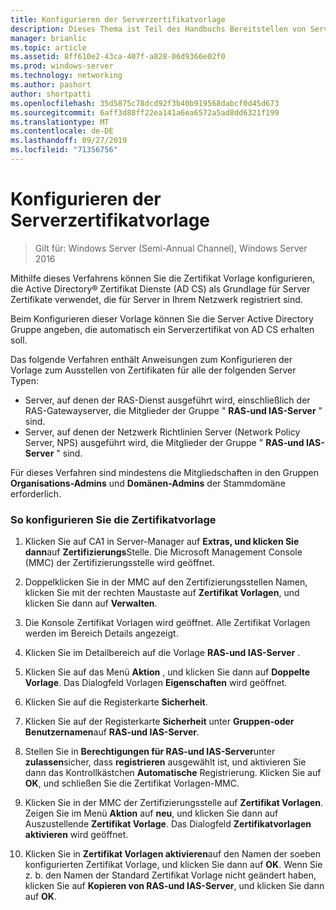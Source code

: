 ```yaml
---
title: Konfigurieren der Serverzertifikatvorlage
description: Dieses Thema ist Teil des Handbuchs Bereitstellen von Server Zertifikaten für drahtlose und drahtlose 802.1 x-bereit Stellungen.
manager: brianlic
ms.topic: article
ms.assetid: 8ff610e2-43ca-407f-a828-06d9366e02f0
ms.prod: windows-server
ms.technology: networking
ms.author: pashort
author: shortpatti
ms.openlocfilehash: 35d5875c78dcd92f3b40b919568dabcf0d45d673
ms.sourcegitcommit: 6aff3d88ff22ea141a6ea6572a5ad8dd6321f199
ms.translationtype: MT
ms.contentlocale: de-DE
ms.lasthandoff: 09/27/2019
ms.locfileid: "71356756"
---
```

# <a name="configure-the-server-certificate-template"></a>Konfigurieren der Serverzertifikatvorlage

>Gilt für: Windows Server (Semi-Annual Channel), Windows Server 2016

Mithilfe dieses Verfahrens können Sie die Zertifikat Vorlage konfigurieren, die Active Directory&reg; Zertifikat Dienste (AD CS) als Grundlage für Server Zertifikate verwendet, die für Server in Ihrem Netzwerk registriert sind.  
  
Beim Konfigurieren dieser Vorlage können Sie die Server Active Directory Gruppe angeben, die automatisch ein Serverzertifikat von AD CS erhalten soll.   
  
Das folgende Verfahren enthält Anweisungen zum Konfigurieren der Vorlage zum Ausstellen von Zertifikaten für alle der folgenden Server Typen:  
  
- Server, auf denen der RAS-Dienst ausgeführt wird, einschließlich der RAS-Gatewayserver, die Mitglieder der Gruppe " **RAS-und IAS-Server** " sind.  
- Server, auf denen der Netzwerk Richtlinien Server (Network Policy Server, NPS) ausgeführt wird, die Mitglieder der Gruppe " **RAS-und IAS-Server** " sind.  
  
Für dieses Verfahren sind mindestens die Mitgliedschaften in den Gruppen **Organisations-Admins** und **Domänen-Admins** der Stammdomäne erforderlich.  
  
### <a name="to-configure-the-certificate-template"></a>So konfigurieren Sie die Zertifikatvorlage  
  
1.  Klicken Sie auf CA1 in Server-Manager auf **Extras, und klicken Sie dann**auf **Zertifizierungs**Stelle. Die Microsoft Management Console (MMC) der Zertifizierungsstelle wird geöffnet.  
  
2.  Doppelklicken Sie in der MMC auf den Zertifizierungsstellen Namen, klicken Sie mit der rechten Maustaste auf **Zertifikat Vorlagen**, und klicken Sie dann auf **Verwalten**.  
  
3.  Die Konsole Zertifikat Vorlagen wird geöffnet. Alle Zertifikat Vorlagen werden im Bereich Details angezeigt.  
  
4.  Klicken Sie im Detailbereich auf die Vorlage **RAS-und IAS-Server** .  
  
5.  Klicken Sie auf das Menü **Aktion** , und klicken Sie dann auf **Doppelte Vorlage**. Das Dialogfeld Vorlagen **Eigenschaften** wird geöffnet.  
  
6.  Klicken Sie auf die Registerkarte **Sicherheit**.   
  
7.  Klicken Sie auf der Registerkarte **Sicherheit** unter **Gruppen-oder Benutzernamen**auf **RAS-und IAS-Server**.  
  
8.  Stellen Sie in **Berechtigungen für RAS-und IAS-Server**unter **zulassen**sicher, dass **registrieren** ausgewählt ist, und aktivieren Sie dann das Kontrollkästchen **Automatische** Registrierung. Klicken Sie auf **OK**, und schließen Sie die Zertifikat Vorlagen-MMC.  
  
9.  Klicken Sie in der MMC der Zertifizierungsstelle auf **Zertifikat Vorlagen**. Zeigen Sie im Menü **Aktion** auf **neu**, und klicken Sie dann auf Auszustellende **Zertifikat Vorlage**. Das Dialogfeld **Zertifikatvorlagen aktivieren** wird geöffnet.  
  
10. Klicken Sie in **Zertifikat Vorlagen aktivieren**auf den Namen der soeben konfigurierten Zertifikat Vorlage, und klicken Sie dann auf **OK**. Wenn Sie z. b. den Namen der Standard Zertifikat Vorlage nicht geändert haben, klicken Sie auf **Kopieren von RAS-und IAS-Server**, und klicken Sie dann auf **OK**.  
  


